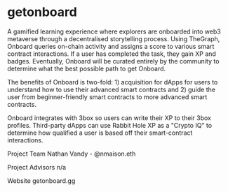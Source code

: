 # getonboard
A gamified learning experience where explorers are onboarded into web3 metaverse through a decentralised storytelling process. Using TheGraph, Onboard queries on-chain activity and assigns a score to various smart contract interactions. If a user has completed the task, they gain XP and badges. Eventually, Onboard will be curated entirely by the community to determine what the best possible path to get Onboard.

The benefits of Onboard is two-fold: 1) acquisition for dApps for users to understand how to use their advanced smart contracts and 2) guide the user from beginner-friendly smart contracts to more advanced smart contracts.

Onboard integrates with 3box so users can write their XP to their 3box profiles. Third-party dApps can use Rabbit Hole XP as a "Crypto IQ" to determine how qualified a user is based off their smart-contract interactions.

Project Team
Nathan Vandy - @nmaison.eth

Project Advisors
n/a

Website
getonboard.gg
